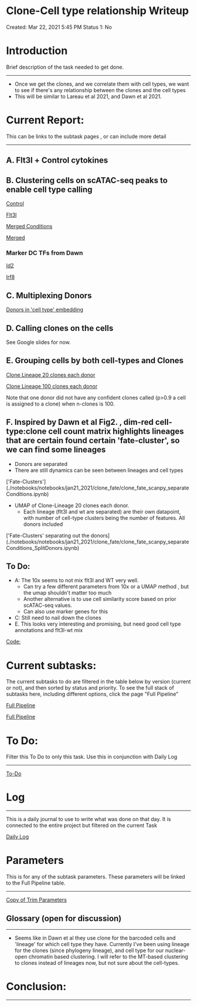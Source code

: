 # Clone-Cell type relationship Writeup

Created: Mar 22, 2021 5:45 PM
Status 1: No

# Introduction

Brief description of the task needed to get done.

---

- Once we get the clones, and we correlate them with cell types, we want to see if there's any relationship between the clones and the cell types
- This will be similar to Lareau et al 2021, and Dawn et al 2021.

# Current Report:

This can be links to the subtask pages , or can include more detail

---

## A. Flt3l + Control cytokines

## B. Clustering cells on scATAC-seq peaks to enable cell type calling

[Control](./reports/clusters/clusters_P2.png)

[Flt3l](./reports/clusters/clusters_J2.png)

[Merged Conditions](./reports/clusters/irf8/reanalysis_aggr_conditions.png)

[Merged](./reports/clusters/irf8/clusters_reanalysis.png)

### Marker DC TFs from Dawn

[Id2](./reports/clusters/irf8/id2.png)

[Irf8](./reports/clusters/irf8/reanalysis_irf8.png)

## C. Multiplexing Donors

[Donors in 'cell type' embedding](./Analysis/lineage_and_peakclusters/results/jan21_2021/cells_merged_lin_and_peak_donors.tsne.subplots.png)

## D.  Calling clones on the cells

See Google slides for now.

## E. Grouping cells by both cell-types and Clones

[Clone Lineage 20 clones each donor](./Analysis/lineage_and_peakclusters/results/jan21_2021/cells_merged_lin_and_peak_nclones20.overlap_percent_normClone.png)

[Clone Lineage 100 clones each donor](./Analysis/lineage_and_peakclusters/results/jan21_2021/cells_merged_lin_and_peak_nclones100.overlap_percent_normClone.png)

Note that one donor did not have any confident clones called (p>0.9 a cell is assigned to a clone) when n-clones is 100.

## F. Inspired by Dawn et al Fig2. , dim-red cell-type:clone cell count matrix highlights lineages that are certain found certain 'fate-cluster', so we can find some lineages

- Donors are separated
- There are still dynamics can be seen between lineages and cell types

['Fate-Clusters'] (./notebooks/notebooks/jan21_2021/clone_fate/clone_fate_scanpy_separateConditions.ipynb)

- UMAP of Clone-Lineage 20 clones each donor.
    - Each lineage (flt3l and wt are separated) are their own datapoint, with number of cell-type clusters being the number of features. All donors included

['Fate-Clusters' separating out the donors] (./notebooks/notebooks/jan21_2021/clone_fate/clone_fate_scanpy_separateConditions_SplitDonors.ipynb)

## To Do:

- A: The 10x seems to not mix flt3l and WT very well.
    - Can try a few different parameters from 10x or a UMAP method , but the umap shouldn't matter too much
    - Another alternative is to use cell similarity score based on prior scATAC-seq values.
    - Can also use marker genes for this
- C: Still need to nail down the clones
- E. This looks very interesting and promising, but need good cell type annotations and flt3l-wt mix

[Code:](https://www.notion.so/5f88c425df6b48ef8df51ef3521bb985)

# Current subtasks:

The current subtasks to do are filtered in the table below by version (current or not), and then sorted by status and priority.  To see the full stack of subtasks here, including different options, click the page "Full Pipeline"

[Full Pipeline](https://www.notion.so/64dde08b46d54776b7500e18bdbf4130)

[Full Pipeline](https://www.notion.so/8190f92ecb014a2a98ce870ecc2dff23)

# To Do:

Filter this To Do to only this task. Use this in conjunction with Daily Log

---

[To-Do ](https://www.notion.so/0f158156f549475a82c95042b3c8e952)

# Log

---

This is a daily journal to use to write what was done on that day. It is connected to the entire project but filtered on the current Task

[Daily Log](https://www.notion.so/76b063333f1c488bab950f5bd40678d3)

# Parameters

This is for any of the subtask parameters. These parameters will be linked to the Full Pipeline table.

---

[Copy of Trim Parameters](https://www.notion.so/3a135377fa974745bdb748033ca41076)

## Glossary (open for discussion)

---

- Seems like in Dawn et al they use clone for the barcoded cells and 'lineage' for which cell type they have. Currently I've been using lineage for the clones (since phylogeny lineage), and cell type for our nuclear-open chromatin based clustering. I will  refer to the MT-based clustering to clones instead of lineages now, but not sure about the cell-types.

# Conclusion:

---